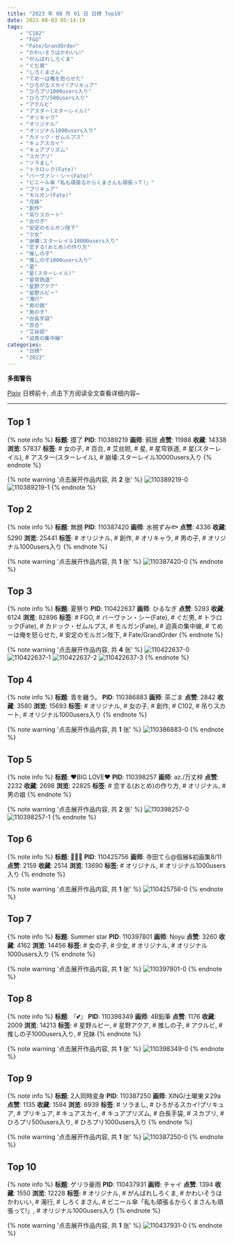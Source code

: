 ```yaml
---
title: "2023 年 08 月 01 日 日榜 Top10"
date: 2023-08-03 05:14:19
tags:
    - "C102"
    - "FGO"
    - "Fate/GrandOrder"
    - "かわいそうはかわいい"
    - "がんばれしろくま"
    - "ぐだ男"
    - "しろくまさん"
    - "てめーは俺を怒らせた"
    - "ひろがるスカイ!プリキュア"
    - "ひろプリ1000users入り"
    - "ひろプリ500users入り"
    - "アクルビ"
    - "アスター(スターレイル)"
    - "オリキャラ"
    - "オリジナル"
    - "オリジナル1000users入り"
    - "カドック・ゼムルプス"
    - "キュアスカイ"
    - "キュアプリズム"
    - "スカプリ"
    - "ソラまし"
    - "トラロック(Fate)"
    - "バーヴァン・シー(Fate)"
    - "ビニール傘「私も頑張るからくまさんも頑張って!」"
    - "プリキュア"
    - "モルガン(Fate)"
    - "兄妹"
    - "創作"
    - "吊りスカート"
    - "女の子"
    - "安定のモルガン陛下"
    - "少女"
    - "崩壊:スターレイル10000users入り"
    - "恋する(おとめ)の作り方"
    - "推しの子"
    - "推しの子1000users入り"
    - "星"
    - "星(スターレイル)"
    - "星穹铁道"
    - "星野アクア"
    - "星野ルビー"
    - "滝行"
    - "男の娘"
    - "男の子"
    - "白長手袋"
    - "百合"
    - "艾丝妲"
    - "迫真の集中線"
categories:
    - "日榜"
    - "2023"
---
```


<i class="fa fa-triangle-exclamation"></i>**多图警告**<i class="fa fa-triangle-exclamation"></i>

[Pixiv](https://www.pixiv.net/) 日榜前十, 点击下方阅读全文查看详细内容~

<!-- more -->

---

## Top 1

{% note info %}
**标题**: 摸了
**PID**: 110389219 **画师**: 鸦居
**点赞**: 11988 **收藏**: 14338 **浏览**: 57837
**标签**: # 女の子, # 百合, # 艾丝妲, # 星, # 星穹铁道, # 星(スターレイル), # アスター(スターレイル), # 崩壊:スターレイル10000users入り
{% endnote %}

{% note warning '点击展开作品内容, 共 **2** 张' %}
![110389219-0](https://i.pixiv.re/img-original/img/2023/07/31/01/04/34/110389219_p0.jpg)
![110389219-1](https://i.pixiv.re/img-original/img/2023/07/31/01/04/34/110389219_p1.jpg)
{% endnote %}

## Top 2

{% note info %}
**标题**: 無題
**PID**: 110387420 **画师**: 水視ずみ🐟
**点赞**: 4336 **收藏**: 5290 **浏览**: 25441
**标签**: # オリジナル, # 創作, # オリキャラ, # 男の子, # オリジナル1000users入り
{% endnote %}

{% note warning '点击展开作品内容, 共 **1** 张' %}
![110387420-0](https://i.pixiv.re/img-original/img/2023/07/31/00/08/03/110387420_p0.png)
{% endnote %}

## Top 3

{% note info %}
**标题**: 夏祭り
**PID**: 110422637 **画师**: ひるなぎ
**点赞**: 5293 **收藏**: 6124 **浏览**: 82896
**标签**: # FGO, # バーヴァン・シー(Fate), # ぐだ男, # トラロック(Fate), # カドック・ゼムルプス, # モルガン(Fate), # 迫真の集中線, # てめーは俺を怒らせた, # 安定のモルガン陛下, # Fate/GrandOrder
{% endnote %}

{% note warning '点击展开作品内容, 共 **4** 张' %}
![110422637-0](https://i.pixiv.re/img-original/img/2023/08/01/06/00/08/110422637_p0.jpg)
![110422637-1](https://i.pixiv.re/img-original/img/2023/08/01/06/00/08/110422637_p1.jpg)
![110422637-2](https://i.pixiv.re/img-original/img/2023/08/01/06/00/08/110422637_p2.jpg)
![110422637-3](https://i.pixiv.re/img-original/img/2023/08/01/06/00/08/110422637_p3.jpg)
{% endnote %}

## Top 4

{% note info %}
**标题**: 青を纏う。
**PID**: 110386883 **画师**: 茶ごま
**点赞**: 2842 **收藏**: 3580 **浏览**: 15693
**标签**: # オリジナル, # 女の子, # 創作, # C102, # 吊りスカート, # オリジナル1000users入り
{% endnote %}

{% note warning '点击展开作品内容, 共 **1** 张' %}
![110386883-0](https://i.pixiv.re/img-original/img/2023/07/31/00/00/32/110386883_p0.png)
{% endnote %}

## Top 5

{% note info %}
**标题**: ♥BIG LOVE♥
**PID**: 110398257 **画师**: az./万丈梓
**点赞**: 2232 **收藏**: 2698 **浏览**: 22825
**标签**: # 恋する(おとめ)の作り方, # オリジナル, # 男の娘
{% endnote %}

{% note warning '点击展开作品内容, 共 **2** 张' %}
![110398257-0](https://i.pixiv.re/img-original/img/2023/07/31/12/00/21/110398257_p0.png)
![110398257-1](https://i.pixiv.re/img-original/img/2023/07/31/12/00/21/110398257_p1.png)
{% endnote %}

## Top 6

{% note info %}
**标题**: 🌸🌊🌸
**PID**: 110425756 **画师**: 寺田てら@個展&初画集8/11
**点赞**: 2159 **收藏**: 2514 **浏览**: 13690
**标签**: # オリジナル, # オリジナル1000users入り
{% endnote %}

{% note warning '点击展开作品内容, 共 **1** 张' %}
![110425756-0](https://i.pixiv.re/img-original/img/2023/08/01/10/02/43/110425756_p0.jpg)
{% endnote %}

## Top 7

{% note info %}
**标题**: Summer star
**PID**: 110397801 **画师**: Noyu
**点赞**: 3260 **收藏**: 4162 **浏览**: 14456
**标签**: # 女の子, # 少女, # オリジナル, # オリジナル1000users入り
{% endnote %}

{% note warning '点击展开作品内容, 共 **1** 张' %}
![110397801-0](https://i.pixiv.re/img-original/img/2023/07/31/11/34/06/110397801_p0.jpg)
{% endnote %}

## Top 8

{% note info %}
**标题**: 『💕』
**PID**: 110398349 **画师**: 4B鉛筆
**点赞**: 1176 **收藏**: 2009 **浏览**: 14213
**标签**: # 星野ルビー, # 星野アクア, # 推しの子, # アクルビ, # 推しの子1000users入り, # 兄妹
{% endnote %}

{% note warning '点击展开作品内容, 共 **1** 张' %}
![110398349-0](https://i.pixiv.re/img-original/img/2023/07/31/12/02/52/110398349_p0.jpg)
{% endnote %}

## Top 9

{% note info %}
**标题**: 2人同時変身
**PID**: 110387250 **画师**: XING/土曜東ヌ29a
**点赞**: 1135 **收藏**: 1594 **浏览**: 6939
**标签**: # ソラまし, # ひろがるスカイ!プリキュア, # プリキュア, # キュアスカイ, # キュアプリズム, # 白長手袋, # スカプリ, # ひろプリ500users入り, # ひろプリ1000users入り
{% endnote %}

{% note warning '点击展开作品内容, 共 **1** 张' %}
![110387250-0](https://i.pixiv.re/img-original/img/2023/07/31/00/04/27/110387250_p0.jpg)
{% endnote %}

## Top 10

{% note info %}
**标题**: ゲリラ豪雨
**PID**: 110437931 **画师**: チャイ
**点赞**: 1394 **收藏**: 1550 **浏览**: 12228
**标签**: # オリジナル, # がんばれしろくま, # かわいそうはかわいい, # 滝行, # しろくまさん, # ビニール傘「私も頑張るからくまさんも頑張って!」, # オリジナル1000users入り
{% endnote %}

{% note warning '点击展开作品内容, 共 **1** 张' %}
![110437931-0](https://i.pixiv.re/img-original/img/2023/08/01/20/30/30/110437931_p0.png)
{% endnote %}
